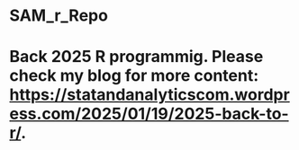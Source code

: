 # SAM_r_Repo
# Back 2025 R programmig. Please check my blog for more content: https://statandanalyticscom.wordpress.com/2025/01/19/2025-back-to-r/.
